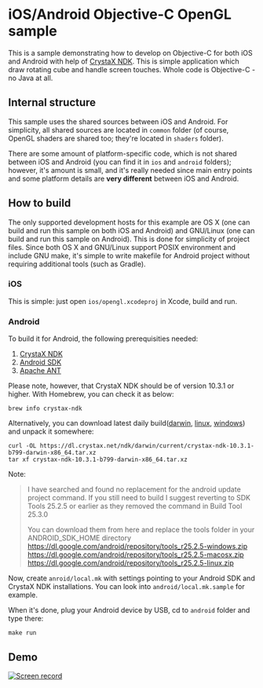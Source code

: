 # iOS/Android Objective-C OpenGL sample

This is a sample demonstrating how to develop on Objective-C for both iOS and Android
with help of [CrystaX NDK](https://www.crystax.net/android/ndk). This is simple application
which draw rotating cube and handle screen touches. Whole code is Objective-C - no Java at all.

## Internal structure

This sample uses the shared sources between iOS and Android. For simplicity, all shared sources
are located in `common` folder (of course, OpenGL shaders are shared too; they're located in `shaders` folder).

There are some amount of platform-specific code, which is not shared between iOS and Android
(you can find it in `ios` and `android` folders); however, it's amount is small, and it's
really needed since main entry points and some platform details are **very different** between
iOS and Android.

## How to build

The only supported development hosts for this example are OS X (one can build and run this sample on both iOS and Android)
and GNU/Linux (one can build and run this sample on Android). This is done for simplicity of project files.
Since both OS X and GNU/Linux support POSIX environment and include GNU make, it's simple to write makefile for Android
project without requiring additional tools (such as Gradle).

### iOS

This is simple: just open `ios/opengl.xcodeproj` in Xcode, build and run.

### Android

To build it for Android, the following prerequisities needed:

1. [CrystaX NDK](https://www.crystax.net/android/ndk)
2. [Android SDK](http://developer.android.com/sdk/index.html)
3. [Apache ANT](http://ant.apache.org/)


Please note, however, that CrystaX NDK should be of version 10.3.1 or higher. With Homebrew, you can
check it as below:

```
brew info crystax-ndk
```

Alternatively, you can download latest daily build([darwin](https://dl.crystax.net/ndk/darwin/current/),
[linux](https://dl.crystax.net/ndk/linux/current/), [windows](https://dl.crystax.net/ndk/windows/current/))
and unpack it somewhere:

```
curl -OL https://dl.crystax.net/ndk/darwin/current/crystax-ndk-10.3.1-b799-darwin-x86_64.tar.xz
tar xf crystax-ndk-10.3.1-b799-darwin-x86_64.tar.xz
```

Note:
> I have searched and found no replacement for the android update project command.
> If you still need to build I suggest reverting to SDK Tools 25.2.5 or earlier as they removed the command in Build Tool 25.3.0
> 
> You can download them from here and replace the tools folder in your ANDROID_SDK_HOME directory
> https://dl.google.com/android/repository/tools_r25.2.5-windows.zip
> https://dl.google.com/android/repository/tools_r25.2.5-macosx.zip
> https://dl.google.com/android/repository/tools_r25.2.5-linux.zip


Now, create `anroid/local.mk` with settings pointing to your Android SDK and CrystaX NDK installations.
You can look into `android/local.mk.sample` for example.

When it's done, plug your Android device by USB, cd to `android` folder and type there:
```
make run
```

## Demo

[![Screen record](http://i.imgur.com/QVhUUfe.png)](https://youtu.be/wUxPXT_gEmA "Screen record")
